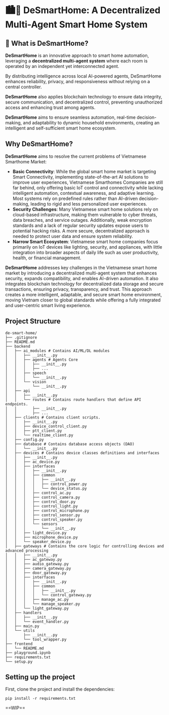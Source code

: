 # 🏙️🤖 DeSmartHome: A Decentralized Multi-Agent Smart Home System

## 🤔 What is DeSmartHome?

**DeSmartHome** is an innovative approach to smart home automation, leveraging a **decentralized multi-agent system** where each room is operated by an independent yet interconnected agent. 

By distributing intelligence across local AI-powered agents, DeSmartHome enhances reliability, privacy, and responsiveness without relying on a central controller.

**DeSmartHome** also applies blockchain technology to ensure data integrity, secure communication, and decentralized control, preventing unauthorized access and enhancing trust among agents.

**DeSmartHome** aims to ensure seamless automation, real-time decision-making, and adaptability to dynamic household environments, creating an intelligent and self-sufficient smart home ecosystem.

## Why DeSmartHome?

**DeSmartHome** aims to resolve the current problems of Vietnamese Smarthome Market:

- **Basic Connectivity**: While the global smart home market is targeting Smart Connectivity, implementing state-of-the-art AI solutions to improve user experiences, Vietnamese Smarthomes Companies are still far behind, only offering basic IoT control and connectivity while lacking intelligent automation, contextual awareness, and adaptive learning. Most systems rely on predefined rules rather than AI-driven decision-making, leading to rigid and less personalized user experiences.
- **Security Challenges**: Many Vietnamese smart home solutions rely on cloud-based infrastructure, making them vulnerable to cyber threats, data breaches, and service outages. Additionally, weak encryption standards and a lack of regular security updates expose users to potential hacking risks. A more secure, decentralized approach is needed to protect user data and ensure system reliability. 
- **Narrow Smart Ecosystem**: Vietnamese smart home companies focus primarily on IoT devices like lighting, security, and appliances, with little integration into broader aspects of daily life such as user productivity, health, or financial management.

**DeSmartHome** addresses key challenges in the Vietnamese smart home market by introducing a decentralized multi-agent system that enhances security, expands compatibility, and enables AI-driven automation. It also integrates blockchain technology for decentralized data storage and secure transactions, ensuring privacy, transparency, and trust. This approach creates a more intelligent, adaptable, and secure smart home environment, moving Vietnam closer to global standards while offering a fully integrated and user-centric smart living experience.                                                                                                                                                                                                                                                  

## Project Structure

```
de-smart-home/
├── .gitignore
├── README.md
├── backend
│   ├── ai_modules # Contains AI/ML/DL modules
│   │   ├── __init__.py
│   │   ├── agents # Agents Core
│   │   │   ├── __init__.py
│   │   │   ├── ...
│   │   ├── speech
│   │   │   └── __init__.py
│   │   └── vision
│   │       └── __init__.py
│   ├── api
│   │   ├── __init__.py
│   │   └── routes # Contains route handlers that define API endpoints. 
│   │       ├── __init__.py
│   │       ├── ...
│   ├── clients # Contains client scripts.
│   │   ├── __init__.py
│   │   ├── device_control_client.py
│   │   ├── ptt_client.py
│   │   └── realtime_client.py
│   ├── config.py
│   ├── database # Contains database access objects (DAO)
│   │   └── __init__.py
│   ├── devices # Contains device classes definitions and interfaces
│   │   ├── __init__.py
│   │   ├── ac_device.py
│   │   ├── interfaces
│   │   │   ├── __init__.py
│   │   │   ├── common
│   │   │   │   ├── __init__.py
│   │   │   │   ├── control_power.py
│   │   │   │   └── device_status.py
│   │   │   ├── control_ac.py
│   │   │   ├── control_camera.py
│   │   │   ├── control_door.py
│   │   │   ├── control_light.py
│   │   │   ├── control_microphone.py
│   │   │   ├── control_sensor.py
│   │   │   ├── control_speaker.py
│   │   │   └── sensors
│   │   │       └── __init__.py
│   │   ├── light_device.py
│   │   ├── microphone_device.py
│   │   └── speaker_device.py
│   ├── gateways # Contains the core logic for controlling devices and advanced processing
│   │   ├── __init__.py
│   │   ├── ac_gateway.py
│   │   ├── audio_gateway.py
│   │   ├── camera_gateway.py
│   │   ├── door_gateway.py
│   │   ├── interfaces
│   │   │   ├── __init__.py
│   │   │   ├── common
│   │   │   │   ├── __init__.py
│   │   │   │   └── control_gateway.py
│   │   │   ├── manage_ac.py
│   │   │   └── manage_speaker.py
│   │   └── light_gateway.py
│   ├── handlers
│   │   ├── __init__.py
│   │   └── event_handler.py
│   ├── main.py
│   └── utils
│       ├── __init__.py
│       └── tool_wrapper.py
├── frontend
│   └── README.md
├── playground.ipynb
├── requirements.txt
└── setup.py
```

## Setting up the project

First, clone the project and install the dependencies:
```
pip install -r requirements.txt
```
==WIP==
